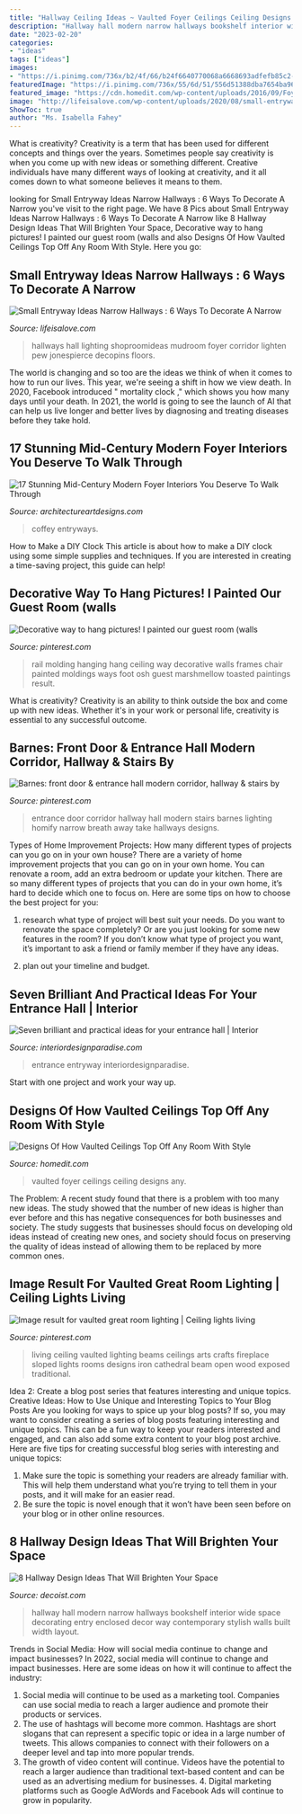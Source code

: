 ```yaml
---
title: "Hallway Ceiling Ideas ~ Vaulted Foyer Ceilings Ceiling Designs Any"
description: "Hallway hall modern narrow hallways bookshelf interior wide space decorating entry enclosed decor way contemporary stylish walls built width layout"
date: "2023-02-20"
categories:
- "ideas"
tags: ["ideas"]
images:
- "https://i.pinimg.com/736x/b2/4f/66/b24f6640770068a6668693adfefb85c2--picture-rail-molding-chair-rail-molding.jpg"
featuredImage: "https://i.pinimg.com/736x/55/6d/51/556d51388dba7654ba96f958d0daae64.jpg"
featured_image: "https://cdn.homedit.com/wp-content/uploads/2016/09/Foyer-vaulted-ceiling.jpg"
image: "http://lifeisalove.com/wp-content/uploads/2020/08/small-entryway-ideas-narrow-hallways-05.jpg"
ShowToc: true
author: "Ms. Isabella Fahey"
---
```



What is creativity?
Creativity is a term that has been used for different concepts and things over the years. Sometimes people say creativity is when you come up with new ideas or something different. Creative individuals have many different ways of looking at creativity, and it all comes down to what someone believes it means to them.

	

		
looking for Small Entryway Ideas Narrow Hallways : 6 Ways To Decorate A Narrow you've visit to the right page. We have 8 Pics about Small Entryway Ideas Narrow Hallways : 6 Ways To Decorate A Narrow like 8 Hallway Design Ideas That Will Brighten Your Space, Decorative way to hang pictures! I painted our guest room (walls and also Designs Of How Vaulted Ceilings Top Off Any Room With Style. Here you go:
		
    
## Small Entryway Ideas Narrow Hallways : 6 Ways To Decorate A Narrow

<img loading=lazy src="http://lifeisalove.com/wp-content/uploads/2020/08/small-entryway-ideas-narrow-hallways-05.jpg" onerror="this.onerror=null;this.src='https://tse4.mm.bing.net/th?id=OIP.Kufdo1navT-FC0cbg3Mf8QHaLH&amp;pid=15.1';" alt="Small Entryway Ideas Narrow Hallways : 6 Ways To Decorate A Narrow">

_Source: lifeisalove.com_

>hallways hall lighting shoproomideas mudroom foyer corridor lighten pew jonespierce decopins floors. 

	

The world is changing and so too are the ideas we think of when it comes to how to run our lives. This year, we're seeing a shift in how we view death. In 2020, Facebook introduced " mortality clock ," which shows you how many days until your death. In 2021, the world is going to see the launch of AI that can help us live longer and better lives by diagnosing and treating diseases before they take hold.

    
## 17 Stunning Mid-Century Modern Foyer Interiors You Deserve To Walk Through

<img loading=lazy src="https://www.architectureartdesigns.com/wp-content/uploads/2019/03/17-Stunning-Mid-Century-Modern-Foyer-Interiors-You-Deserve-To-Walk-Through-3-630x948.jpg" onerror="this.onerror=null;this.src='https://tse4.mm.bing.net/th?id=OIP.yxTxRGZVezozxoIKVKKkvwHaLJ&amp;pid=15.1';" alt="17 Stunning Mid-Century Modern Foyer Interiors You Deserve To Walk Through">

_Source: architectureartdesigns.com_

>coffey entryways. 

	

How to Make a DIY Clock
This article is about how to make a DIY clock using some simple supplies and techniques. If you are interested in creating a time-saving project, this guide can help!

    
## Decorative Way To Hang Pictures! I Painted Our Guest Room (walls

<img loading=lazy src="https://i.pinimg.com/736x/b2/4f/66/b24f6640770068a6668693adfefb85c2--picture-rail-molding-chair-rail-molding.jpg" onerror="this.onerror=null;this.src='https://tse1.mm.bing.net/th?id=OIP.7J5RTB_yy1uIbuJQFoZiEgHaJ3&amp;pid=15.1';" alt="Decorative way to hang pictures! I painted our guest room (walls">

_Source: pinterest.com_

>rail molding hanging hang ceiling way decorative walls frames chair painted moldings ways foot osh guest marshmellow toasted paintings result. 

	

What is creativity?
Creativity is an ability to think outside the box and come up with new ideas. Whether it's in your work or personal life, creativity is essential to any successful outcome.

    
## Barnes: Front Door &amp; Entrance Hall Modern Corridor, Hallway &amp; Stairs By

<img loading=lazy src="https://i.pinimg.com/736x/55/6d/51/556d51388dba7654ba96f958d0daae64.jpg" onerror="this.onerror=null;this.src='https://tse2.mm.bing.net/th?id=OIP.wb7wCPswcUK5BdU1sHaLFgHaL2&amp;pid=15.1';" alt="Barnes: front door &amp; entrance hall modern corridor, hallway &amp; stairs by">

_Source: pinterest.com_

>entrance door corridor hallway hall modern stairs barnes lighting homify narrow breath away take hallways designs. 

	

Types of Home Improvement Projects: How many different types of projects can you go on in your own house?
There are a variety of home improvement projects that you can go on in your own home. You can renovate a room, add an extra bedroom or update your kitchen. There are so many different types of projects that you can do in your own home, it’s hard to decide which one to focus on. Here are some tips on how to choose the best project for you: 
1. research what type of project will best suit your needs. Do you want to renovate the space completely? Or are you just looking for some new features in the room? If you don’t know what type of project you want, it’s important to ask a friend or family member if they have any ideas. 

2. plan out your timeline and budget.

    
## Seven Brilliant And Practical Ideas For Your Entrance Hall | Interior

<img loading=lazy src="https://interiordesignparadise.com/wp-content/uploads/2016/12/Chandelier-in-entrance-hall.jpg" onerror="this.onerror=null;this.src='https://tse1.mm.bing.net/th?id=OIP.1_-hyUjca0oUmC2SG-AMmQHaLH&amp;pid=15.1';" alt="Seven brilliant and practical ideas for your entrance hall | Interior">

_Source: interiordesignparadise.com_

>entrance entryway interiordesignparadise. 

	

Start with one project and work your way up.

    
## Designs Of How Vaulted Ceilings Top Off Any Room With Style

<img loading=lazy src="https://cdn.homedit.com/wp-content/uploads/2016/09/Foyer-vaulted-ceiling.jpg" onerror="this.onerror=null;this.src='https://tse3.mm.bing.net/th?id=OIP.8nF42fVXmsZohB8pDvi6jwHaLL&amp;pid=15.1';" alt="Designs Of How Vaulted Ceilings Top Off Any Room With Style">

_Source: homedit.com_

>vaulted foyer ceilings ceiling designs any. 

	

The Problem:
A recent study found that there is a problem with too many new ideas. The study showed that the number of new ideas is higher than ever before and this has negative consequences for both businesses and society. The study suggests that businesses should focus on developing old ideas instead of creating new ones, and society should focus on preserving the quality of ideas instead of allowing them to be replaced by more common ones.

    
## Image Result For Vaulted Great Room Lighting | Ceiling Lights Living

<img loading=lazy src="https://i.pinimg.com/736x/91/ad/eb/91adeb007e74b18a659849fcc5033c86.jpg" onerror="this.onerror=null;this.src='https://tse1.mm.bing.net/th?id=OIP.FRMHcB7SxltlSWqW0qhUMAHaJ4&amp;pid=15.1';" alt="Image result for vaulted great room lighting | Ceiling lights living">

_Source: pinterest.com_

>living ceiling vaulted lighting beams ceilings arts crafts fireplace sloped lights rooms designs iron cathedral beam open wood exposed traditional. 

	

Idea 2: Create a blog post series that features interesting and unique topics.
Creative Ideas: How to Use Unique and Interesting Topics to Your Blog Posts 
Are you looking for ways to spice up your blog posts? If so, you may want to consider creating a series of blog posts featuring interesting and unique topics. This can be a fun way to keep your readers interested and engaged, and can also add some extra content to your blog post archive. Here are five tips for creating successful blog series with interesting and unique topics:

1. Make sure the topic is something your readers are already familiar with. This will help them understand what you’re trying to tell them in your posts, and it will make for an easier read.
2. Be sure the topic is novel enough that it won’t have been seen before on your blog or in other online resources.

    
## 8 Hallway Design Ideas That Will Brighten Your Space

<img loading=lazy src="http://cdn.decoist.com/wp-content/uploads/2012/07/hallway-with-bookshelf-wall.jpg" onerror="this.onerror=null;this.src='https://tse1.mm.bing.net/th?id=OIP.lvt6prO-xsyjZCDj6i987QHaLH&amp;pid=15.1';" alt="8 Hallway Design Ideas That Will Brighten Your Space">

_Source: decoist.com_

>hallway hall modern narrow hallways bookshelf interior wide space decorating entry enclosed decor way contemporary stylish walls built width layout. 

	

Trends in Social Media: How will social media continue to change and impact businesses?
In 2022, social media will continue to change and impact businesses. Here are some ideas on how it will continue to affect the industry: 
1. Social media will continue to be used as a marketing tool. Companies can use social media to reach a larger audience and promote their products or services. 
2. The use of hashtags will become more common. Hashtags are short slogans that can represent a specific topic or idea in a large number of tweets. This allows companies to connect with their followers on a deeper level and tap into more popular trends. 
3. The growth of video content will continue. Videos have the potential to reach a larger audience than traditional text-based content and can be used as an advertising medium for businesses. 4. Digital marketing platforms such as Google AdWords and Facebook Ads will continue to grow in popularity.

